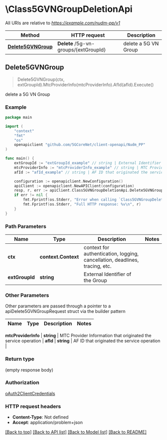 # \Class5GVNGroupDeletionApi

All URIs are relative to *https://example.com/nudm-pp/v1*

Method | HTTP request | Description
------------- | ------------- | -------------
[**Delete5GVNGroup**](Class5GVNGroupDeletionApi.md#Delete5GVNGroup) | **Delete** /5g-vn-groups/{extGroupId} | delete a 5G VN Group



## Delete5GVNGroup

> Delete5GVNGroup(ctx, extGroupId).MtcProviderInfo(mtcProviderInfo).AfId(afId).Execute()

delete a 5G VN Group

### Example

```go
package main

import (
    "context"
    "fmt"
    "os"
    openapiclient "github.com/5GCoreNet/client-openapi/Nudm_PP"
)

func main() {
    extGroupId := "extGroupId_example" // string | External Identifier of the Group
    mtcProviderInfo := "mtcProviderInfo_example" // string | MTC Provider Information that originated the service operation (optional)
    afId := "afId_example" // string | AF ID that originated the service operation (optional)

    configuration := openapiclient.NewConfiguration()
    apiClient := openapiclient.NewAPIClient(configuration)
    resp, r, err := apiClient.Class5GVNGroupDeletionApi.Delete5GVNGroup(context.Background(), extGroupId).MtcProviderInfo(mtcProviderInfo).AfId(afId).Execute()
    if err != nil {
        fmt.Fprintf(os.Stderr, "Error when calling `Class5GVNGroupDeletionApi.Delete5GVNGroup``: %v\n", err)
        fmt.Fprintf(os.Stderr, "Full HTTP response: %v\n", r)
    }
}
```

### Path Parameters


Name | Type | Description  | Notes
------------- | ------------- | ------------- | -------------
**ctx** | **context.Context** | context for authentication, logging, cancellation, deadlines, tracing, etc.
**extGroupId** | **string** | External Identifier of the Group | 

### Other Parameters

Other parameters are passed through a pointer to a apiDelete5GVNGroupRequest struct via the builder pattern


Name | Type | Description  | Notes
------------- | ------------- | ------------- | -------------

 **mtcProviderInfo** | **string** | MTC Provider Information that originated the service operation | 
 **afId** | **string** | AF ID that originated the service operation | 

### Return type

 (empty response body)

### Authorization

[oAuth2ClientCredentials](../README.md#oAuth2ClientCredentials)

### HTTP request headers

- **Content-Type**: Not defined
- **Accept**: application/problem+json

[[Back to top]](#) [[Back to API list]](../README.md#documentation-for-api-endpoints)
[[Back to Model list]](../README.md#documentation-for-models)
[[Back to README]](../README.md)

